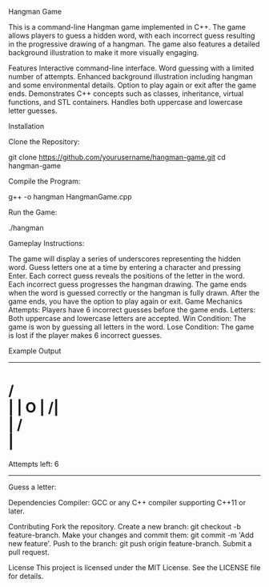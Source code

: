 Hangman Game

This is a command-line Hangman game implemented in C++. The game allows players to guess a hidden word, with each incorrect guess resulting in the progressive drawing of a hangman. The game also features a detailed background illustration to make it more visually engaging.

Features
Interactive command-line interface.
Word guessing with a limited number of attempts.
Enhanced background illustration including hangman and some environmental details.
Option to play again or exit after the game ends.
Demonstrates C++ concepts such as classes, inheritance, virtual functions, and STL containers.
Handles both uppercase and lowercase letter guesses.

Installation

Clone the Repository:

git clone https://github.com/yourusername/hangman-game.git
cd hangman-game

Compile the Program:

g++ -o hangman HangmanGame.cpp

Run the Game:

./hangman

Gameplay Instructions:

The game will display a series of underscores representing the hidden word.
Guess letters one at a time by entering a character and pressing Enter.
Each correct guess reveals the positions of the letter in the word.
Each incorrect guess progresses the hangman drawing.
The game ends when the word is guessed correctly or the hangman is fully drawn.
After the game ends, you have the option to play again or exit.
Game Mechanics
Attempts: Players have 6 incorrect guesses before the game ends.
Letters: Both uppercase and lowercase letters are accepted.
Win Condition: The game is won by guessing all letters in the word.
Lose Condition: The game is lost if the player makes 6 incorrect guesses.

Example Output
   _____
  /     \
 |       |   O
 |      /|\
 |      / \
 |
=========
Attempts left: 6
_ _ _ _ _ _ _ 
Guess a letter: 

Dependencies
Compiler: GCC or any C++ compiler supporting C++11 or later.

Contributing
Fork the repository.
Create a new branch: git checkout -b feature-branch.
Make your changes and commit them: git commit -m 'Add new feature'.
Push to the branch: git push origin feature-branch.
Submit a pull request.

License
This project is licensed under the MIT License. See the LICENSE file for details.
